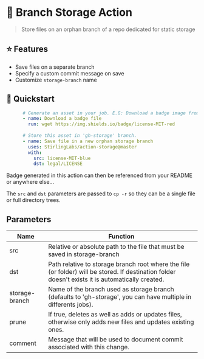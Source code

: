 # 🎋 Branch Storage Action

> Store files on an orphan branch of a repo dedicated for static storage

## ⭐ Features

- Save files on a separate branch
- Specify a custom commit message on save
- Customize `storage-branch` name

## 🚀 Quickstart

```yaml
      # Generate an asset in your job. E.G: Download a badge image from shields.io
      - name: Download a badge file
        run: wget https://img.shields.io/badge/license-MIT-red
      
      # Store this asset in 'gh-storage' branch.
      - name: Save file in a new orphan storage branch
        uses: StirlingLabs/action-storage@master
        with:
          src: license-MIT-blue
          dst: legal/LICENSE
```

Badge generated in this action can then be referenced from your README or anywhere else...

The `src` and `dst` parameters are passed to `cp -r` so they can be a single file or full directory trees.

## Parameters

|Name|Function|
|-|-|
|src|Relative or absolute path to the file that must be saved in storage-branch|
|dst|Path relative to storage branch root where the file (or folder) will be stored. If destination folder doesn't exists it is automatically created.|
|storage-branch|Name of the branch used as storage branch (defaults to 'gh-storage', you can have multiple in differents jobs).|
|prune|If true, deletes as well as adds or updates files, otherwise only adds new files and updates existing ones.|
|comment|Message that will be used to document commit associated with this change.|
